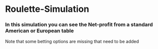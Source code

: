 # Roulette-Simulation

### In this simulation you can see the Net-profit from a standard American or European table

Note that some betting options are missing that need to be added
